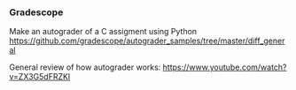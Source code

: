 ### **Gradescope**

Make an autograder of a C assigment using Python https://github.com/gradescope/autograder_samples/tree/master/diff_general

General review of how autograder works: https://www.youtube.com/watch?v=ZX3G5dFRZKI

